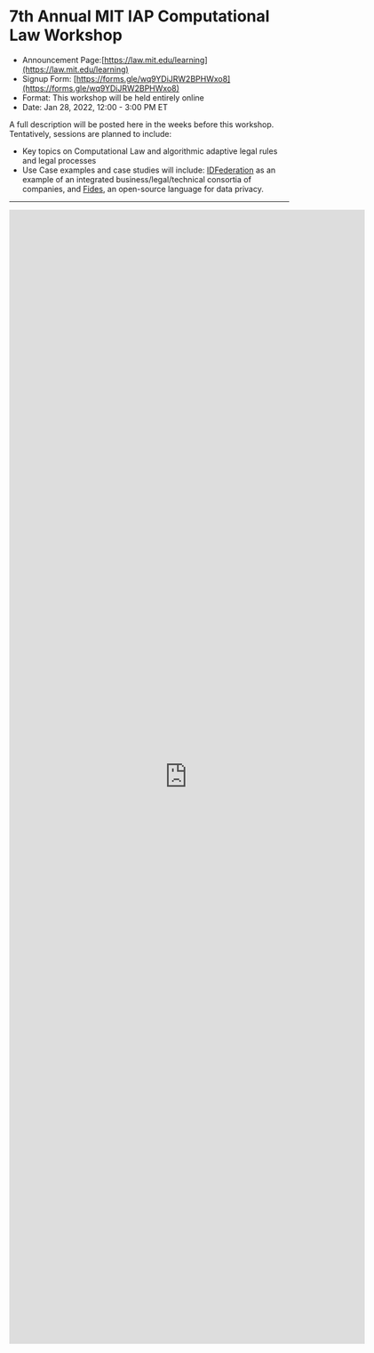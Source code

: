 # 7th Annual MIT IAP Computational Law Workshop

* Announcement Page:[https://law.mit.edu/learning](https://law.mit.edu/learning)
* Signup Form: [https://forms.gle/wq9YDiJRW2BPHWxo8](https://forms.gle/wq9YDiJRW2BPHWxo8)
* Format: This workshop will be held entirely online
* Date: Jan 28, 2022, 12:00 - 3:00 PM ET

A full description will be posted here in the weeks before this workshop.  Tentatively, sessions are planned to include:

* Key topics on Computational Law and algorithmic adaptive legal rules and legal processes
* Use Case examples and case studies will include: [IDFederation](https://idfederation.org/wp-content/uploads/2021/06/ID-Federation-Trust-Framework-June-2021-Final.pdf) as an example of an integrated business/legal/technical consortia of companies, and [Fides](https://ethyca.com/fides/), an open-source language for data privacy.


------------------------

<iframe src="https://docs.google.com/forms/d/e/1FAIpQLSc_1bvieGZiNNdg0CFsSK7GINi5U66v7Iltgq92rgaEXu7WLQ/viewform?embedded=true" width="640" height="2040" frameborder="0" marginheight="0" marginwidth="0">Loading…</iframe>
